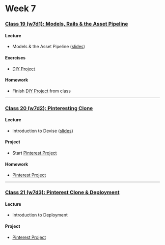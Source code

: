 # Week 7

### [Class 19 (w7d1): Models, Rails & the Asset Pipeline](./w7d1)

#### Lecture
* Models & the Asset Pipeline ([slides](./w7d1/slides/w7d1_lecture.pdf))

#### Exercises
* [DIY Project](./w7d1/exercises/diy.md)

#### Homework
* Finish [DIY Project](./w7d1/exercises/diy.md) from class

---

### [Class 20 (w7d2): Pinteresting Clone](./w7d2)

#### Lecture
* Introduction to Devise ([slides](./w7d2/slides/w7d2_lecture.pdf))

#### Project
* Start [Pinterest Project](https://github.com/rcacademy/pinteresting)

#### Homework
* [Pinterest Project](https://github.com/rcacademy/pinteresting)

---

### [Class 21 (w7d3): Pinterest Clone & Deployment](./w7d3)

#### Lecture
* Introduction to Deployment

#### Project
* [Pinterest Project](https://github.com/rcacademy/pinteresting)
